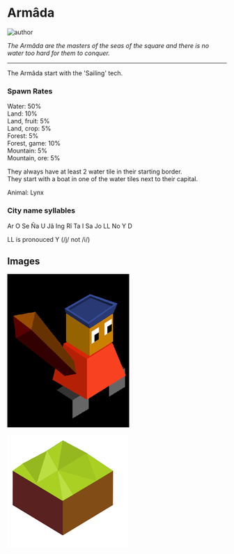 # Armâda

![author](https://img.shields.io/badge/author-THomez%233628-%237289DA)

*The Armâda are the masters of the seas of the square and there is no water too hard for them to conquer.*

---

The Armâda start with the 'Sailing' tech.

### Spawn Rates

Water: 50%  
Land: 10%  
Land, fruit: 5%  
Land, crop: 5%  
Forest: 5%  
Forest, game: 10%  
Mountain: 5%  
Mountain, ore: 5%  

They always have at least 2 water tile in their starting border.  
They start with a boat in one of the water tiles next to their capital.  

Animal: Lynx

### City name syllables

Ar O Se Ña U Jâ Ing Rî Ta I Sa Jo LL No Y D

LL is pronouced Y (/j/ not /i/)

## Images

![The Warrior](../images/armada0.png)

![Their land tile](../images/armada1.png)
